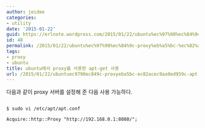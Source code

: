 ```yaml
---
author: jeidee
categories:
- utility
date: '2015-01-22'
guid: https://erlnote.wordpress.com/2015/01/22/ubuntu%ec%97%90%ec%84%9c-proxy%eb%a5%bc-%ec%82%ac%ec%9a%a9%ed%95%9c-apt-get-%ec%82%ac%ec%9a%a9/
id: 48
permalink: /2015/01/22/ubuntu%ec%97%90%ec%84%9c-proxy%eb%a5%bc-%ec%82%ac%ec%9a%a9%ed%95%9c-apt-get-%ec%82%ac%ec%9a%a9/
tags:
- proxy
- ubuntu
title: ubuntu에서 proxy를 사용한 apt-get 사용
url: /2015/01/22/ubuntuec9790ec849c-proxyeba5bc-ec82acec9aa9ed959c-apt-get-ec82acec9aa9
---
```


다음과 같이 proxy 서버를 설정해 준 다음 사용 가능하다.

```
      
$ sudo vi /etc/apt/apt.conf

Acquire::http::Proxy "http://192.168.0.1:8080/";
  
```